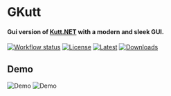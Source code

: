 # GKutt
#### Gui version of [Kutt.NET](https://github.com/AlphaNecron/Kutt.NET) with a modern and sleek GUI.
[![Workflow status](https://img.shields.io/github/workflow/status/AlphaNecron/GKutt/Build%20project?color=7BA1F7&logo=github&style=for-the-badge)](https://github.com/AlphaNecron/GKutt/actions)
[![License](https://img.shields.io/github/license/AlphaNecron/GKutt?color=%237BA1F7&logo=github&style=for-the-badge)](#)
[![Latest](https://img.shields.io/github/v/tag/AlphaNecron/GKutt?color=%237BA1F7&label=RELEASE&logo=github&sort=semver&style=for-the-badge)](https://github.com/AlphaNecron/GKutt/releases/latest)
[![Downloads](https://img.shields.io/github/downloads/AlphaNecron/GKutt/latest/total?color=7BA1F7&logo=github&style=for-the-badge)](https://github.com/AlphaNecron/GKutt/releases/latest)
## Demo
![Demo](https://i.imgur.com/sYMfmAM.png)
![Demo](https://i.imgur.com/OSVUR9O.png)

